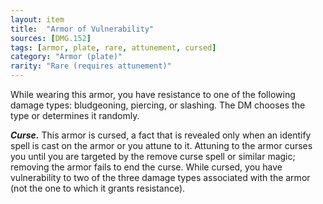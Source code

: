 ```yaml
---
layout: item
title:  "Armor of Vulnerability"
sources: [DMG.152]
tags: [armor, plate, rare, attunement, cursed]
category: "Armor (plate)"
rarity: "Rare (requires attunement)"
---
```


While wearing this armor, you have resistance to one of the following damage types: bludgeoning, piercing, or slashing. The DM chooses the type or determines it randomly.

***Curse.*** This armor is cursed, a fact that is revealed only when an identify spell is cast on the armor or you attune to it. Attuning to the armor curses you until you are targeted by the remove curse spell or similar magic; removing the armor fails to end the curse. While cursed, you have vulnerability to two of the three damage types associated with the armor (not the one to which it grants resistance).